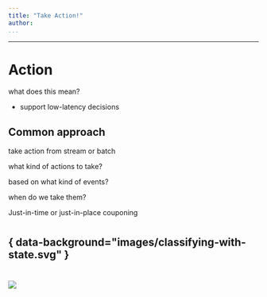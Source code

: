 ```yaml
---
title: "Take Action!"
author:
...
```


---

# Action

what does this mean?

- support low-latency decisions


## Common approach
<div class="notes">
take action from stream or batch
</div>

what kind of actions to take?

based on what kind of events?

when do we take them?

<div class="notes">
Just-in-time or just-in-place couponing
</div>


#
## { data-background="images/classifying-with-state.svg" }


#

<img class="logo" src="images/berkeley-school-of-information-logo.png"/>


